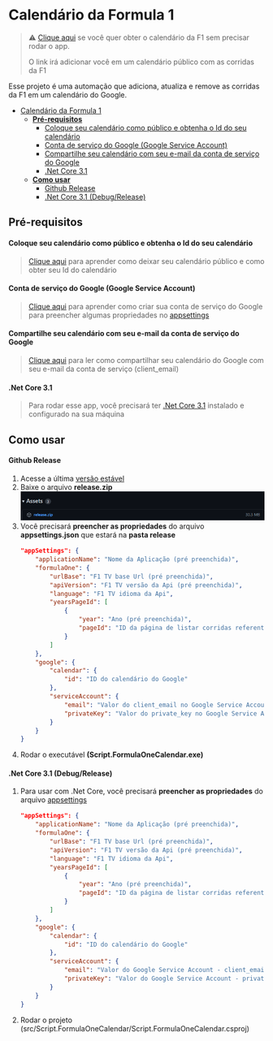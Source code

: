# Calendário da Formula 1

> ⚠️ [Clique aqui](https://calendar.google.com/calendar/u/0?cid=ZjdycmM5b2V1bmVhbWhpN2dnMzlic29kczBAZ3JvdXAuY2FsZW5kYXIuZ29vZ2xlLmNvbQ) se você quer obter o calendário da F1 sem precisar rodar o app.
> <p>O link irá adicionar você em um calendário público com as corridas da F1</p>

Esse projeto é uma automação que adiciona, atualiza e remove as corridas da F1 em um calendário do Google.<p>

- [Calendário da Formula 1](#calendário-da-formula-1)
  - [**Pré-requisitos**](#pré-requisitos)
      - [Coloque seu calendário como público e obtenha o Id do seu calendário](#coloque-seu-calendário-como-público-e-obtenha-o-id-do-seu-calendário)
      - [Conta de serviço do Google (Google Service Account)](#conta-de-serviço-do-google-google-service-account)
      - [Compartilhe seu calendário com seu e-mail da conta de serviço do Google](#compartilhe-seu-calendário-com-seu-e-mail-da-conta-de-serviço-do-google)
      - [.Net Core 3.1](#net-core-31)
  - [**Como usar**](#como-usar)
      - [Github Release](#github-release)
      - [.Net Core 3.1 (Debug/Release)](#net-core-31-debugrelease)

## **Pré-requisitos**
#### Coloque seu calendário como público e obtenha o Id do seu calendário
> [Clique aqui](https://yabdab.zendesk.com/hc/en-us/articles/205945926-Find-Google-Calendar-ID) para aprender como deixar seu calendário público e como obter seu Id do calendário

#### Conta de serviço do Google (Google Service Account)
> [Clique aqui](https://support.google.com/a/answer/7378726?hl=en) para aprender como criar sua conta de serviço do Google para preencher algumas propriedades no [appsettings](src/Script.FormulaOneCalendar/appsettings.json)

#### Compartilhe seu calendário com seu e-mail da conta de serviço do Google
> [Clique aqui](https://support.google.com/a/users/answer/37082?hl=en) para ler como compartilhar seu calendário do Google com seu e-mail da conta de serviço (client_email)

#### .Net Core 3.1
> Para rodar esse app, você precisará ter [.Net Core 3.1](https://dotnet.microsoft.com/en-us/download/dotnet/3.1) instalado e configurado na sua máquina

## **Como usar**
#### Github Release
1. Acesse a última [versão estável](https://github.com/souzaMateus99/Script.FormulaOneCalendar/releases/latest)
2. Baixe o arquivo **release.zip**
    ![release-zip](release-zip.png)
3. Você precisará **preencher as propriedades** do arquivo **appsettings.json** que estará na **pasta release**
    ```json
    "appSettings": {
        "applicationName": "Nome da Aplicação (pré preenchida)",
        "formulaOne": {
            "urlBase": "F1 TV base Url (pré preenchida)",
            "apiVersion": "F1 TV versão da Api (pré preenchida)",
            "language": "F1 TV idioma da Api",
            "yearsPageId": [
                {
                    "year": "Ano (pré preenchida)",
                    "pageId": "ID da página de listar corridas referente ao ano (pré preenchida)"
                }
            ]
        },
        "google": {
            "calendar": {
                "id": "ID do calendário do Google"
            },
            "serviceAccount": {
                "email": "Valor do client_email no Google Service Account",
                "privateKey": "Valor do private_key no Google Service Account"
            }
        }
    }
    ```
4. Rodar o executável **(Script.FormulaOneCalendar.exe)**

#### .Net Core 3.1 (Debug/Release)
1. Para usar com .Net Core, você precisará **preencher as propriedades** do arquivo [appsettings](src/Script.FormulaOneCalendar/appsettings.json)    
    ```json
    "appSettings": {
        "applicationName": "Nome da Aplicação (pré preenchida)",
        "formulaOne": {
            "urlBase": "F1 TV base Url (pré preenchida)",
            "apiVersion": "F1 TV versão da Api (pré preenchida)",
            "language": "F1 TV idioma da Api",
            "yearsPageId": [
                {
                    "year": "Ano (pré preenchida)",
                    "pageId": "ID da página de listar corridas referente ao ano (pré preenchida)"
                }
            ]
        },
        "google": {
            "calendar": {
                "id": "ID do calendário do Google"
            },
            "serviceAccount": {
                "email": "Valor do Google Service Account - client_email",
                "privateKey": "Valor do Google Service Account - private_key"
            }
        }
    }
    ```
2. Rodar o projeto (src/Script.FormulaOneCalendar/Script.FormulaOneCalendar.csproj)
